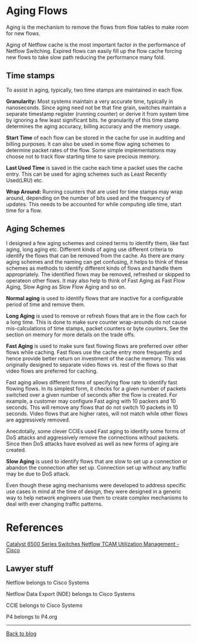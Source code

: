 # Aging Flows
Aging is the mechanism to remove the flows from flow tables to make room for new flows. 

Aging of Netflow cache is the most important factor in the performance of Netflow Switching. 
Expired flows can easily fill up the flow cache forcing new flows to take slow path reducing the performance many fold. 

## Time stamps 
To assist in aging, typically, two time stamps are maintained in each flow.

__Granularity:__ Most systems maintain a very accurate time, typically in nanoseconds. 
Since aging need not be that fine grain, 
switches maintain a separate timestamp register (running counter) or derive it from system time by ignoring a few least significant bits.
he granularity of this time stamp determines the aging accuracy, billing accuracy and the memory usage.

__Start Time__ of each flow can be stored in the cache for use in auditing and billing purposes. 
It can also be used in some flow aging schemes to determine packet rates of the flow. 
Some simple implementations may choose not to track flow starting time to save precious memory. 

__Last Used Time__ is saved in the cache each time a packet uses the cache entry. 
This can be used for aging schemes such as Least Recently Used(LRU) etc.

__Wrap Around:__ Running counters that are used for time stamps may wrap around, 
depending on the number of bits used and the frequency of updates. 
This needs to be accounted for while computing idle time, start time for a flow.

## Aging Schemes
I designed a few aging schemes and coined terms to identify them, like fast aging, long aging etc. 
Different kinds of aging use different criteria to identify the flows that can be removed from the cache.
As there are many aging schemes and the naming can get confusing, 
it helps to think of these schemes as methods to identify different kinds of flows and handle them appropriately. 
The identified flows may be removed, refreshed or skipped to operateon other flows.
It may also help to think of Fast Aging as Fast Flow Aging, Slow Aging as Slow Flow Aging and so on.

__Normal aging__ is used to identify flows that are inactive for a configurable period of time and remove them. 

__Long Aging__ is used to remove or refresh flows that are in the flow cach for a long time. 
This is done to make sure counter wrap-arounds do not cause mis-calculations of time stamps, packet counters or byte counters. 
See the section on memory for more details on the trade offs.

__Fast Aging__ is used to make sure fast flowing flows are preferred over other flows while caching. 
Fast flows use the cache entry more frequently and hence provide better return on investment of the cache memory. 
This was originally designed to separate video flows vs. rest of the flows so that video flows are preferred for caching. 

Fast aging allows different forms of specifying flow rate to identify fast flowing flows. In its simplest form, 
it checks for a given number of packets switched over a given number of seconds after the flow is created. 
For example, a customer may configure Fast aging with 10 packers and 10 seconds. This will remove any flows that do not switch 10 packets in 10 seconds. 
Video flows that are higher rates, will not match while other flows are aggressively removed. 

Anecdotally, some clever CCIEs used Fast aging to identify some forms of DoS attacks and aggressively remove the connections without packets. 
Since then DoS attacks have evolved as well as new forms of aging are created.

__Slow Aging__ is used to identify flows that are slow to set up a connection or abandon the connection after set up. 
Connection set up without any traffic may be due to DoS attack.

Even though these aging mechanisms were developed to address specific use cases in mind at the time of design, 
they were designed in a generic way to help network engineers use them to create complex mechanisms to deal with ever changing traffic patterns.

# References
[Catalyst 6500 Series Switches Netflow TCAM Utilization Management - Cisco ](https://www.cisco.com/c/en/us/support/docs/switches/catalyst-6500-series-switches/116434-problemsolution-product-00.html)

## Lawyer stuff
Netflow belongs to Cisco Systems

Netflow Data Export (NDE) belongs to Cisco Systems

CCIE belongs to Cisco Systems

P4 belongs to P4.org

---
[Back to blog](https://github.com/VenkatPullela/blogs/blob/main/README.md#flow-switching-caching-aging-and-tracking)

